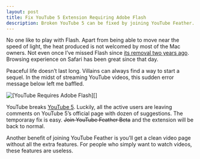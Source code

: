 ```yaml
---
layout: post
title: Fix YouTube 5 Extension Requiring Adobe Flash
description: Broken YouTube 5 can be fixed by joining YouTube Feather.
---
```

No one like to play with Flash. Apart from being able to move near the speed of light, the heat produced is not welcomed by most of the Mac owners. Not even once I’ve missed Flash since [its removal two years ago](http://sayzlim.net/three-extensions-one-browser-killed-flash/ "sayzlim.net: Three Extensions, One Browser, Killed Flash"). Browsing experience on Safari has been great since that day.

<!--more-->

Peaceful life doesn’t last long. Villains can always find a way to start a sequel. In the midst of streaming YouTube videos, this sudden error message below left me baffled.

![ [YouTube Requires Adobe Flash][] ](http://images.sayzlim.net/2013/06/youtube5_fix.jpg "YouTube Requires Adobe Flash")

YouTube breaks [YouTube 5](http://www.verticalforest.com/youtube5-extension/ "Vertical Forest :: YouTube5"). Luckily, all the active users are leaving comments on YouTube 5’s official page with dozen of suggestions. The temporaray fix is easy. <del>Join YouTube Feather Beta</del> and the extension will be back to normal.

Another benefit of joining YouTube Feather is you’ll get a clean video page without all the extra features. For people who simply want to watch videos, these features are useless.
